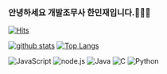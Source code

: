 ### 안녕하세요 개발조무사 한민재입니다.🙇🏻‍♂️
[![Hits](https://hits.seeyoufarm.com/api/count/incr/badge.svg?url=https%3A%2F%2Fgithub.com%2FsangryPodo)](https://hits.seeyoufarm.com)
<!--
**angryPodo/angryPodo** is a ✨ _special_ ✨ repository because its `README.md` (this file) appears on your GitHub profile.

Here are some ideas to get you started:

- 🔭 I’m currently working on ...
- 🌱 I’m currently learning ...
- 👯 I’m looking to collaborate on ...
- 🤔 I’m looking for help with ...
- 💬 Ask me about ...
- 📫 How to reach me: ...
- 😄 Pronouns: ...
- ⚡ Fun fact: ...
-->

[![github stats](https://github-readme-stats.vercel.app/api?username=angryPodo&show_icons=true&hide_border=true)](https://github.com/angryPodo)
[![Top Langs](https://github-readme-stats.vercel.app/api/top-langs/?username=angryPodo&layout=compact)](https://github.com/angryPodo)

![JavaScript](https://img.shields.io/badge/javascript-%23323330.svg?style=for-the-badge&logo=javascript&logoColor=%23F7DF1E)
![node.js](https://img.shields.io/badge/node.js-6DA55F?style=for-the-badge&logo=node.js&logoColor=white)
![Java](https://img.shields.io/badge/java-%23ED8B00.svg?style=for-the-badge&logo=openjdk&logoColor=white)
![C](https://img.shields.io/badge/c-%2300599C.svg?style=for-the-badge&logo=c&logoColor=white)
![Python](https://img.shields.io/badge/python-3670A0?style=for-the-badge&logo=python&logoColor=ffdd54)
